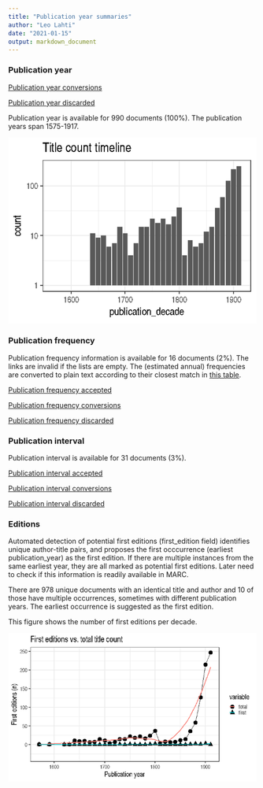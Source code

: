 ```yaml
---
title: "Publication year summaries"
author: "Leo Lahti"
date: "2021-01-15"
output: markdown_document
---
```



### Publication year

[Publication year conversions](output.tables/publication_year_conversion.csv)

[Publication year discarded](output.tables/publication_year_discarded.csv)

Publication year is available for 990 documents (100%). The publication years span 1575-1917.

![plot of chunk summarypublicationyear](figure/summarypublicationyear-1.png)

### Publication frequency

Publication frequency information is available for 16 documents (2%). The links are invalid if the lists are empty. The (estimated annual) frequencies are converted to plain text according to their closest match in [this table](https://github.com/COMHIS/fennica/blob/master/inst/extdata/frequency_conversions.csv).

[Publication frequency accepted](output.tables/publication_frequency_accepted.csv)

[Publication frequency conversions](output.tables/publication_frequency_conversion.csv)

[Publication frequency discarded](output.tables/publication_frequency_discarded.csv)


### Publication interval

Publication interval is available for 31 documents (3%). 

[Publication interval accepted](output.tables/publication_interval_accepted.csv)

[Publication interval conversions](output.tables/publication_interval_conversion_nontrivial.csv)

[Publication interval discarded](output.tables/publication_interval_discarded.csv)


### Editions

Automated detection of potential first editions (first_edition field)
identifies unique author-title pairs, and proposes the first
occcurrence (earliest publication_year) as the first edition. If there
are multiple instances from the same earliest year, they are all
marked as potential first editions. Later need to check if this
information is readily available in MARC.

There are 978 unique
documents with an identical title and author and
10
of those have multiple occurrences, sometimes with different publication
years.  The earliest occurrence is suggested as the first edition.

This figure shows the number of first editions per decade.

![plot of chunk firsteditions](figure/firsteditions-1.png)


